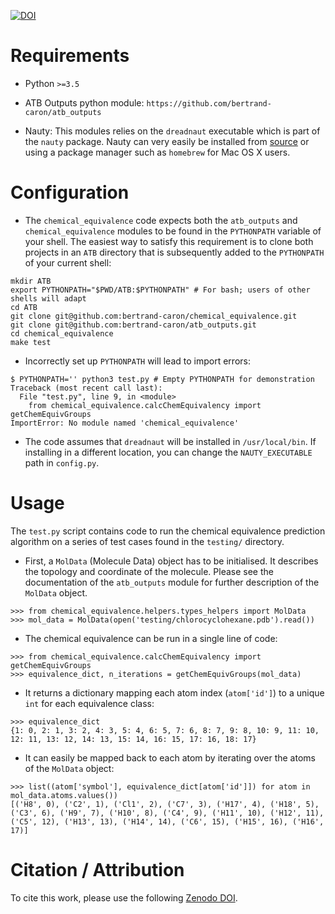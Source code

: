 [![DOI](https://zenodo.org/badge/148241360.svg)](https://zenodo.org/badge/latestdoi/148241360)

# Requirements

* Python `>=3.5`

* ATB Outputs python module: `https://github.com/bertrand-caron/atb_outputs`

* Nauty: This modules relies on the `dreadnaut` executable which is part of the `nauty` package.
Nauty can very easily be installed from [source](http://users.cecs.anu.edu.au/~bdm/nauty/) or using a package manager such as `homebrew` for Mac OS X users.

# Configuration

* The `chemical_equivalence` code expects both the `atb_outputs` and `chemical_equivalence` modules to be found in the `PYTHONPATH` variable of your shell.
The easiest way to satisfy this requirement is to clone both projects in an `ATB` directory that is subsequently added to the `PYTHONPATH` of your current shell:

```
mkdir ATB
export PYTHONPATH="$PWD/ATB:$PYTHONPATH" # For bash; users of other shells will adapt
cd ATB
git clone git@github.com:bertrand-caron/chemical_equivalence.git
git clone git@github.com:bertrand-caron/atb_outputs.git
cd chemical_equivalence
make test
```

* Incorrectly set up `PYTHONPATH` will lead to import errors:

```
$ PYTHONPATH='' python3 test.py # Empty PYTHONPATH for demonstration
Traceback (most recent call last):
  File "test.py", line 9, in <module>
    from chemical_equivalence.calcChemEquivalency import getChemEquivGroups
ImportError: No module named 'chemical_equivalence'
```

* The code assumes that `dreadnaut` will be installed in `/usr/local/bin`. If installing in a different location, you can change the `NAUTY_EXECUTABLE` path in `config.py`.

# Usage

The `test.py` script contains code to run the chemical equivalence prediction algorithm on a series of test cases found in the `testing/` directory.

 * First, a `MolData` (Molecule Data) object has to be initialised. It describes the topology and coordinate of the molecule.
Please see the documentation of the `atb_outputs` module for further description of the `MolData` object.

```
>>> from chemical_equivalence.helpers.types_helpers import MolData
>>> mol_data = MolData(open('testing/chlorocyclohexane.pdb').read())
```

* The chemical equivalence can be run in a single line of code:

```
>>> from chemical_equivalence.calcChemEquivalency import getChemEquivGroups
>>> equivalence_dict, n_iterations = getChemEquivGroups(mol_data)
```

* It returns a dictionary mapping each atom index (`atom['id']`) to a unique `int` for each equivalence class:

```
>>> equivalence_dict
{1: 0, 2: 1, 3: 2, 4: 3, 5: 4, 6: 5, 7: 6, 8: 7, 9: 8, 10: 9, 11: 10, 12: 11, 13: 12, 14: 13, 15: 14, 16: 15, 17: 16, 18: 17}
```

* It can easily be mapped back to each atom by iterating over the atoms of the `MolData` object:

```
>>> list((atom['symbol'], equivalence_dict[atom['id']]) for atom in mol_data.atoms.values())
[('H8', 0), ('C2', 1), ('Cl1', 2), ('C7', 3), ('H17', 4), ('H18', 5), ('C3', 6), ('H9', 7), ('H10', 8), ('C4', 9), ('H11', 10), ('H12', 11), ('C5', 12), ('H13', 13), ('H14', 14), ('C6', 15), ('H15', 16), ('H16', 17)]
```

# Citation / Attribution

To cite this work, please use the following [Zenodo DOI](https://zenodo.org/badge/latestdoi/148241360).
